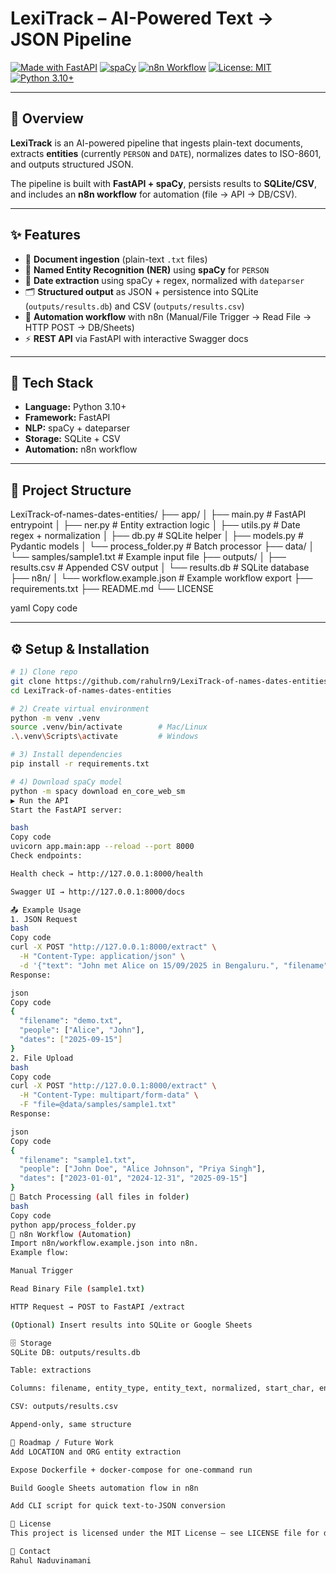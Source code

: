 

# LexiTrack – AI-Powered Text → JSON Pipeline

[![Made with FastAPI](https://img.shields.io/badge/Made%20with-FastAPI-109989.svg?logo=fastapi)](https://fastapi.tiangolo.com/)
[![spaCy](https://img.shields.io/badge/NLP-spaCy-09A3D5.svg?logo=python)](https://spacy.io/)
[![n8n Workflow](https://img.shields.io/badge/Workflow-n8n-1abc9c.svg?logo=n8n)](https://n8n.io/)
[![License: MIT](https://img.shields.io/badge/License-MIT-yellow.svg)](LICENSE)
[![Python 3.10+](https://img.shields.io/badge/Python-3.10+-3776AB.svg?logo=python)](https://www.python.org/)

---

## 📖 Overview

**LexiTrack** is an AI-powered pipeline that ingests plain-text documents, extracts **entities** (currently `PERSON` and `DATE`), normalizes dates to ISO-8601, and outputs structured JSON.  

The pipeline is built with **FastAPI + spaCy**, persists results to **SQLite/CSV**, and includes an **n8n workflow** for automation (file → API → DB/CSV).

---

## ✨ Features

- 📂 **Document ingestion** (plain-text `.txt` files)  
- 👤 **Named Entity Recognition (NER)** using **spaCy** for `PERSON`  
- 📅 **Date extraction** using spaCy + regex, normalized with `dateparser`  
- 🗂️ **Structured output** as JSON + persistence into SQLite (`outputs/results.db`) and CSV (`outputs/results.csv`)  
- 🔄 **Automation workflow** with n8n (Manual/File Trigger → Read File → HTTP POST → DB/Sheets)  
- ⚡ **REST API** via FastAPI with interactive Swagger docs  

---

## 🧰 Tech Stack

- **Language:** Python 3.10+  
- **Framework:** FastAPI  
- **NLP:** spaCy + dateparser  
- **Storage:** SQLite + CSV  
- **Automation:** n8n workflow  

---

## 📂 Project Structure

LexiTrack-of-names-dates-entities/
├── app/
│ ├── main.py # FastAPI entrypoint
│ ├── ner.py # Entity extraction logic
│ ├── utils.py # Date regex + normalization
│ ├── db.py # SQLite helper
│ ├── models.py # Pydantic models
│ └── process_folder.py # Batch processor
├── data/
│ └── samples/sample1.txt # Example input file
├── outputs/
│ ├── results.csv # Appended CSV output
│ └── results.db # SQLite database
├── n8n/
│ └── workflow.example.json # Example workflow export
├── requirements.txt
├── README.md
└── LICENSE

yaml
Copy code

---

## ⚙️ Setup & Installation

```bash
# 1) Clone repo
git clone https://github.com/rahulrn9/LexiTrack-of-names-dates-entities.git
cd LexiTrack-of-names-dates-entities

# 2) Create virtual environment
python -m venv .venv
source .venv/bin/activate        # Mac/Linux
.\.venv\Scripts\activate         # Windows

# 3) Install dependencies
pip install -r requirements.txt

# 4) Download spaCy model
python -m spacy download en_core_web_sm
▶️ Run the API
Start the FastAPI server:

bash
Copy code
uvicorn app.main:app --reload --port 8000
Check endpoints:

Health check → http://127.0.0.1:8000/health

Swagger UI → http://127.0.0.1:8000/docs

📤 Example Usage
1. JSON Request
bash
Copy code
curl -X POST "http://127.0.0.1:8000/extract" \
  -H "Content-Type: application/json" \
  -d '{"text": "John met Alice on 15/09/2025 in Bengaluru.", "filename":"demo.txt"}'
Response:

json
Copy code
{
  "filename": "demo.txt",
  "people": ["Alice", "John"],
  "dates": ["2025-09-15"]
}
2. File Upload
bash
Copy code
curl -X POST "http://127.0.0.1:8000/extract" \
  -H "Content-Type: multipart/form-data" \
  -F "file=@data/samples/sample1.txt"
Response:

json
Copy code
{
  "filename": "sample1.txt",
  "people": ["John Doe", "Alice Johnson", "Priya Singh"],
  "dates": ["2023-01-01", "2024-12-31", "2025-09-15"]
}
🔄 Batch Processing (all files in folder)
bash
Copy code
python app/process_folder.py
🧩 n8n Workflow (Automation)
Import n8n/workflow.example.json into n8n.
Example flow:

Manual Trigger

Read Binary File (sample1.txt)

HTTP Request → POST to FastAPI /extract

(Optional) Insert results into SQLite or Google Sheets

🗄️ Storage
SQLite DB: outputs/results.db

Table: extractions

Columns: filename, entity_type, entity_text, normalized, start_char, end_char, processed_at

CSV: outputs/results.csv

Append-only, same structure

🚀 Roadmap / Future Work
Add LOCATION and ORG entity extraction

Expose Dockerfile + docker-compose for one-command run

Build Google Sheets automation flow in n8n

Add CLI script for quick text-to-JSON conversion

📜 License
This project is licensed under the MIT License – see LICENSE file for details.

🤝 Contact
Rahul Naduvinamani
